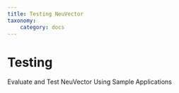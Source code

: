 ```yaml
---
title: Testing NeuVector
taxonomy:
    category: docs
---
```


# Testing

Evaluate and Test NeuVector Using Sample Applications
